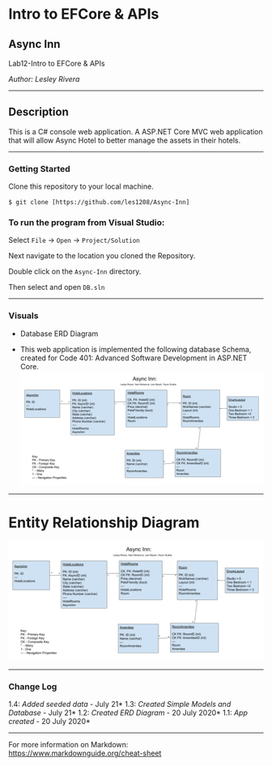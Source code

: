 # Intro to EFCore & APIs
## Async Inn

Lab12-Intro to EFCore & APIs

*Author: Lesley Rivera*

----

## Description

This is a C# console web application. A ASP.NET Core MVC web application that will allow Async Hotel to better manage the assets in their hotels.


---

### Getting Started
Clone this repository to your local machine.

```
$ git clone [https://github.com/les1208/Async-Inn]
```

### To run the program from Visual Studio:
Select ```File``` -> ```Open``` -> ```Project/Solution```

Next navigate to the location you cloned the Repository.

Double click on the ```Async-Inn``` directory.

Then select and open ```DB.sln```

---

### Visuals
- Database ERD Diagram
* This web application is implemented the following database Schema, created for Code 401: Advanced Software Development in ASP.NET Core.
![ERD](https://github.com/les1208/Async-Inn/blob/master/assets/%5BERD%5DAsyncInn.png)
---

# Entity Relationship Diagram
![Image1](https://github.com/les1208/Async-Inn/blob/master/assets/%5BERD%5DAsyncInn.png)


---

### Change Log
1.4: *Added seeded data* - July 21*
1.3: *Created Simple Models and Database* - July 21*
1.2: *Created ERD Diagram* - 20 July 2020*
1.1: *App created* - 20 July 2020*


------------------------------
For more information on Markdown: https://www.markdownguide.org/cheat-sheet
